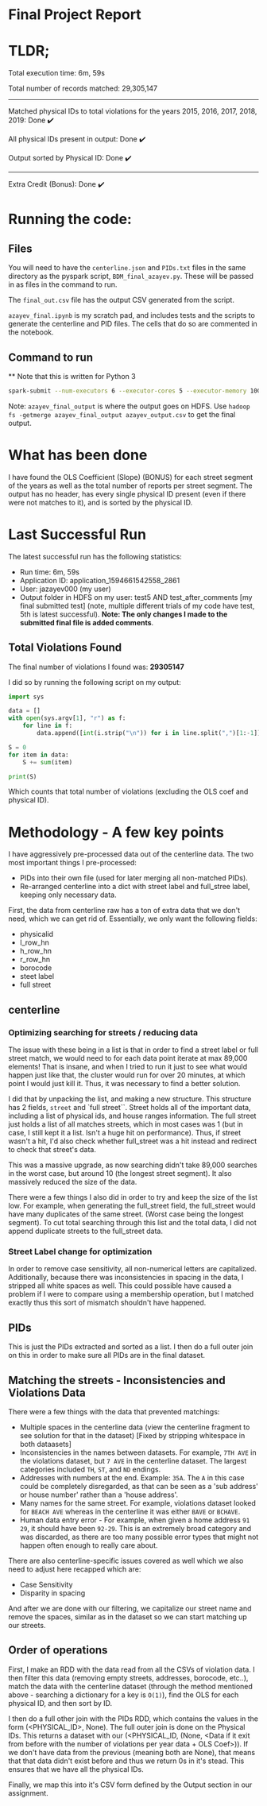 # Final Project Report

# TLDR;

Total execution time: 6m, 59s

Total number of records matched: 29,305,147

------------------------------------------------

Matched physical IDs to total violations for the years 2015, 2016, 2017, 2018, 2019: Done ✔️

All physical IDs present in output: Done ✔️

Output sorted by Physical ID: Done ✔️

------------------------------------------------

Extra Credit (Bonus): Done ✔️

# Running the code:

## Files

You will need to have the `centerline.json` and `PIDs.txt` files in the same directory as the pyspark script, `BDM_final_azayev.py`. These will be passed in as files in the command to run.

The `final_out.csv` file has the output CSV generated from the script.

`azayev_final.ipynb` is my scratch pad, and includes tests and the scripts to generate the centerline and PID files. The cells that do so are commented in the notebook.

## Command to run

** Note that this is written for Python 3

```bash
spark-submit --num-executors 6 --executor-cores 5 --executor-memory 10G --files centerline.json,PIDs.txt BDM_final_azayev.py azayev_final_output
```

Note: `azayev_final_output` is where the output goes on HDFS. Use `hadoop fs -getmerge azayev_final_output azayev_output.csv` to get the final output.

# What has been done

I have found the OLS Coefficient (Slope) (BONUS) for each street segment of the years as well as the total number of reports per street segment. The output has no header, has every single physical ID present (even if there were not matches to it), and is sorted by the physical ID.

# Last Successful Run

The latest successful run has the following statistics:

- Run time: 6m, 59s
- Application ID: application_1594661542558_2861 
- User: jazayev000 (my user)
- Output folder in HDFS on my user: test5 AND test_after_comments [my final submitted test] (note, multiple different trials of my code have test<test num>, 5th is latest successful). **Note: The only changes I made to the submitted final file is added comments**.

## Total Violations Found

The final number of violations I found was: **29305147**

I did so by running the following script on my output:

```python
import sys

data = []
with open(sys.argv[1], "r") as f:
    for line in f:
        data.append([int(i.strip("\n")) for i in line.split(",")[1:-1]])

S = 0
for item in data:
    S += sum(item)

print(S)

```

Which counts that total number of violations (excluding the OLS coef and physical ID).


# Methodology - A few key points

I have aggressively pre-processed data out of the centerline data. The two most important things I pre-processed:
- PIDs into their own file (used for later merging all non-matched PIDs).
- Re-arranged centerline into a dict with street label and full_stree label, keeping only necessary data.

First, the data from centerline raw has a ton of extra data that we don't need, which we can get rid of. Essentially, we only want the following fields:
- physicalid
- l_row_hn
- h_row_hn
- r_row_hn
- borocode
- steet label
- full street

## centerline

### Optimizing searching for streets / reducing data

The issue with these being in a list is that in order to find a street label or full street match, we would need to for each data point iterate at max 89,000 elements! That is insane, and when I tried to run it just to see what would happen just like that, the cluster would run for over 20 minutes, at which point I would just kill it. Thus, it was necessary to find a better solution.

I did that by unpacking the list, and making a new structure. This structure has 2 fields, `street` and `full street``. Street holds all of the important data, including a list of physical ids, and house ranges information. The full street just holds a list of all matches streets, which in most cases was 1 (but in case, I still kept it a list. Isn't a huge hit on performance). Thus, if street wasn't a hit, I'd also check whether full_street was a hit instead and redirect to check that street's data.

This was a massive upgrade, as now searching didn't take 89,000 searches in the worst case, but around 10 (the longest street segment). It also massively reduced the size of the data.

There were a few things I also did in order to try and keep the size of the list low. For example, when generating the full_street field, the full_street would have many duplicates of the same street. (Worst case being the longest segment). To cut total searching through this list and the total data, I did not append duplicate streets to the full_street data.

### Street Label change for optimization

In order to remove case sensitivity, all non-numerical letters are capitalized. Additionally, because there was inconsistencies in spacing in the data, I stripped all white spaces as well. This could possible have caused a problem if I were to compare using a membership operation, but I matched exactly thus this sort of mismatch shouldn't have happened.

## PIDs

This is just the PIDs extracted and sorted as a list. I then do a full outer join on this in order to make sure all PIDs are in the final dataset.


## Matching the streets - Inconsistencies and Violations Data

There were a few things with the data that prevented matchings:
- Multiple spaces in the centerline data (view the centerline fragment to see solution for that in the dataset) [Fixed by stripping whitespace in both dataasets]
- Inconsistencies in the names between datasets. For example, `7TH AVE` in the violations dataset, but `7 AVE` in the centerline dataset. The largest categories included `TH`, `ST`, and `ND` endings.
- Addresses with numbers at the end. Example: `35A`. The `A` in this case could be completely disregarded, as that can be seen as a 'sub address' or house number' rather than a 'house address'.
- Many names for the same street. For example, violations dataset looked for `BEACH AVE` whereas in the centerline it was either `BAVE` or `BCHAVE`.
- Human data entry error - For example, when given a home address `91 29`, it should have been `92-29`. This is an extremely broad category and was discarded, as there are too many possible error types that might not happen often enough to really care about.

There are also centerline-specific issues covered as well which we also need to adjust here recapped which are:
- Case Sensitivity
- Disparity in spacing

And after we are done with our filtering, we capitalize our street name and remove the spaces, similar as in the dataset so we can start matching up our streets.


## Order of operations

First, I make an RDD with the data read from all the CSVs of violation data. I then filter this data (removing empty streets, addresses, borocode, etc..), match the data with the centerline dataset (through the method mentioned above - searching a dictionary for a key is `O(1)`), find the OLS for each physical ID, and then sort by ID.

I then do a full other join with the PIDs RDD, which contains the values in the form (<PHYSICAL_ID>, None). The full outer join is done on the Physical IDs. This returns a dataset with our (<PHYSICAL_ID, (None, <Data if it exit from before with the number of violations per year data + OLS Coef>)). If we don't have data from the previous (meaning both are None), that means that that data didn't exist before and thus we return 0s in it's stead. This ensures that we have all the physical IDs.

Finally, we map this into it's CSV form defined by the Output section in our assignment.



